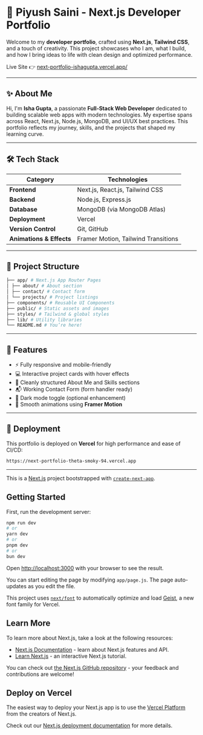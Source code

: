 # 🚀 Piyush Saini - Next.js Developer Portfolio

Welcome to my **developer portfolio**, crafted using **Next.js**, **Tailwind CSS**, and a touch of creativity. This project showcases who I am, what I build, and how I bring ideas to life with clean design and optimized performance.

Live Site 👉 [next-portfolio-ishagupta.vercel.app/](https://next-portfolio-ishagupta.vercel.app/)

---

## ✨ About Me

Hi, I'm **Isha Gupta**, a passionate **Full-Stack Web Developer** dedicated to building scalable web apps with modern technologies. My expertise spans across React, Next.js, Node.js, MongoDB, and UI/UX best practices. This portfolio reflects my journey, skills, and the projects that shaped my learning curve.

---

## 🛠 Tech Stack

| Category         | Technologies                          |
|------------------|---------------------------------------|
| **Frontend**     | Next.js, React.js, Tailwind CSS       |
| **Backend**      | Node.js, Express.js                   |
| **Database**     | MongoDB (via MongoDB Atlas)           |
| **Deployment**   | Vercel                                |
| **Version Control** | Git, GitHub                        |
| **Animations & Effects** | Framer Motion, Tailwind Transitions |

---

## 📁 Project Structure

```bash
├── app/ # Next.js App Router Pages
│ ├── about/ # About section
│ ├── contact/ # Contact form
│ └── projects/ # Project listings
├── components/ # Reusable UI Components
├── public/ # Static assets and images
├── styles/ # Tailwind & global styles
├── lib/ # Utility libraries
└── README.md # You’re here!
```


---

## 🎯 Features

- ⚡ Fully responsive and mobile-friendly
- 💻 Interactive project cards with hover effects
- 🧠 Cleanly structured About Me and Skills sections
- 📬 Working Contact Form (form handler ready)
- 🌙 Dark mode toggle (optional enhancement)
- 🎥 Smooth animations using **Framer Motion**

---


## 🚀 Deployment

This portfolio is deployed on **Vercel** for high performance and ease of CI/CD:

```bash
https://next-portfolio-theta-smoky-94.vercel.app
```

----------------------------------------------------------------------------------------------------------------------------------

This is a [Next.js](https://nextjs.org) project bootstrapped with [`create-next-app`](https://github.com/vercel/next.js/tree/canary/packages/create-next-app).

## Getting Started

First, run the development server:

```bash
npm run dev
# or
yarn dev
# or
pnpm dev
# or
bun dev
```

Open [http://localhost:3000](http://localhost:3000) with your browser to see the result.

You can start editing the page by modifying `app/page.js`. The page auto-updates as you edit the file.

This project uses [`next/font`](https://nextjs.org/docs/app/building-your-application/optimizing/fonts) to automatically optimize and load [Geist](https://vercel.com/font), a new font family for Vercel.

## Learn More

To learn more about Next.js, take a look at the following resources:

- [Next.js Documentation](https://nextjs.org/docs) - learn about Next.js features and API.
- [Learn Next.js](https://nextjs.org/learn) - an interactive Next.js tutorial.

You can check out [the Next.js GitHub repository](https://github.com/vercel/next.js) - your feedback and contributions are welcome!

## Deploy on Vercel

The easiest way to deploy your Next.js app is to use the [Vercel Platform](https://vercel.com/new?utm_medium=default-template&filter=next.js&utm_source=create-next-app&utm_campaign=create-next-app-readme) from the creators of Next.js.

Check out our [Next.js deployment documentation](https://nextjs.org/docs/app/building-your-application/deploying) for more details.

